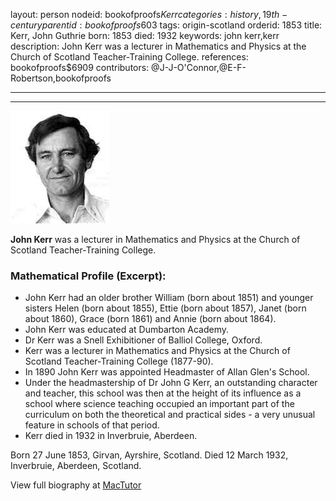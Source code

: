 layout: person
nodeid: bookofproofs$Kerr
categories: history,19th-century
parentid: bookofproofs$603
tags: origin-scotland
orderid: 1853
title: Kerr, John Guthrie
born: 1853
died: 1932
keywords: john kerr,kerr
description: John Kerr was a lecturer in Mathematics and Physics at the Church of Scotland Teacher-Training College.
references: bookofproofs$6909
contributors: @J-J-O'Connor,@E-F-Robertson,bookofproofs

---



---

![Kerr.jpg](https://github.com/bookofproofs/bookofproofs.github.io/blob/main/_sources/_assets/images/portraits/Kerr.jpg?raw=true)

**John Kerr** was a lecturer in Mathematics and Physics at the Church of Scotland Teacher-Training College.

### Mathematical Profile (Excerpt):
* John Kerr had an older brother William  (born about 1851) and younger sisters Helen (born about 1855), Ettie (born about 1857), Janet (born about 1860), Grace (born 1861) and Annie (born about 1864).
* John Kerr was educated at Dumbarton Academy.
* Dr Kerr was a Snell Exhibitioner of Balliol College, Oxford.
* Kerr was a lecturer in Mathematics and Physics at the Church of Scotland Teacher-Training College (1877-90).
* In 1890 John Kerr was appointed Headmaster of Allan Glen's School.
* Under the headmastership of Dr John G Kerr, an outstanding character and teacher, this school was then at the height of its influence as a school where science teaching occupied an important part of the curriculum on both the theoretical and practical sides - a very unusual feature in schools of that period.
* Kerr died in 1932 in Inverbruie, Aberdeen.

Born 27 June 1853, Girvan, Ayrshire, Scotland. Died 12 March 1932, Inverbruie, Aberdeen, Scotland.

View full biography at [MacTutor](https://mathshistory.st-andrews.ac.uk/Biographies/Kerr/)
